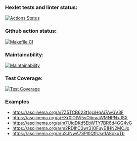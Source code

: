 ### Hexlet tests and linter status:
[![Actions Status](https://github.com/plutorbito/frontend-project-46/workflows/hexlet-check/badge.svg)](https://github.com/plutorbito/frontend-project-46/actions)

### Github action status:
[![Makefile CI](https://github.com/plutorbito/frontend-project-46/actions/workflows/makefile.yml/badge.svg)](https://github.com/plutorbito/frontend-project-46/actions/workflows/makefile.yml)

### Maintainability:
[![Maintainability](https://api.codeclimate.com/v1/badges/0c47a5d58a7579452917/maintainability)](https://codeclimate.com/github/plutorbito/frontend-project-46/maintainability)

### Test Coverage:
[![Test Coverage](https://api.codeclimate.com/v1/badges/0c47a5d58a7579452917/test_coverage)](https://codeclimate.com/github/plutorbito/frontend-project-46/test_coverage)

### Examples
* https://asciinema.org/a/7Z5TCB623t1gciHqAi7AyGV3F
* https://asciinema.org/a/EXr0lOtW5vOibraaWMNPNxJSX
* https://asciinema.org/a/m7UiqDKd5EbWTY7BR6d4GG4vG
* https://asciinema.org/a/m2RDIhC3wr31OFuyE1HN2MCJo
* https://asciinema.org/a/uSJNwA7SPl0QflUsn1A8okuTb